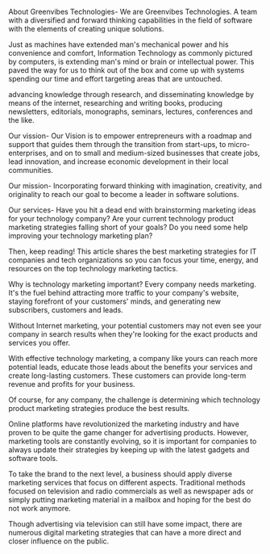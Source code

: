 About Greenvibes Technologies-
We are Greenvibes Technologies. A team with a diversified and forward thinking capabilities in the field of software with the elements of creating unique solutions.

Just as machines have extended man's mechanical power and his convenience and comfort, Information Technology as commonly pictured by computers, 
is extending man's mind or brain or intellectual power. 
This paved the way for us to think out of the box and come up with systems spending our time and effort targeting areas that are untouched.

advancing knowledge through research, and disseminating knowledge by means of the internet, researching and writing books, producing newsletters, editorials, monographs, seminars, lectures, conferences and the like.


Our vission-
Our Vision is to empower entrepreneurs with a roadmap and support that guides them through the transition from start-ups, to micro-enterprises, 
and on to small and medium-sized businesses that create jobs, lead innovation, and increase economic development in their local communities.

Our mission-
Incorporating forward thinking with imagination, creativity, and originality to reach our goal to become a leader in software solutions.

Our services-
Have you hit a dead end with brainstorming marketing ideas for your technology company? 
Are your current technology product marketing strategies falling short of your goals? Do you need some help improving your technology marketing plan?

Then, keep reading! This article shares the best marketing strategies for IT companies and tech organizations so you can focus your time, energy, 
and resources on the top technology marketing tactics.

Why is technology marketing important?
Every company needs marketing. It's the fuel behind attracting more traffic to your company's website, staying forefront of your customers' minds, 
and generating new subscribers, customers and leads.

Without Internet marketing, your potential customers may not even see your company in search results when they're looking for the exact products and services you offer.

With effective technology marketing, a company like yours can reach more potential leads, educate those leads about the benefits your services 
and create long-lasting customers. These customers can provide long-term revenue and profits for your business.

Of course, for any company, the challenge is determining which technology product marketing strategies produce the best results.

Online platforms have revolutionized the marketing industry and have proven to be quite the game changer for advertising products. However, 
marketing tools are constantly evolving, so it is important for companies to always update their strategies by keeping up with the latest gadgets and software tools.

To take the brand to the next level, a business should apply diverse marketing services that focus on different aspects. 
Traditional methods focused on television and radio commercials as well as newspaper ads or simply putting marketing material in a mailbox and hoping for the best do not work anymore.

Though advertising via television can still have some impact, there are numerous digital marketing strategies that can have a more direct and closer influence on the public.
